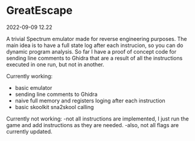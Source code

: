 # GreatEscape

2022-09-09 12.22

A trivial Spectrum emulator made for reverse engineering purposes. The main idea is to have a full state log after each instrucion, so you can do dynamic program analysis.
So far I have a proof of concept code for sending line comments to Ghidra that are a result of all the instructions executed in one run, but not in another.


Currently working:
- basic emulator
- sending line comments to Ghidra
- naive full memory and registers loging after each instruction
- basic skoolkit sna2skool calling

Currently not working:
-not all instructions are implemented, I just run the game and add instructions as they are needed.
-also, not all flags are currently updated.


